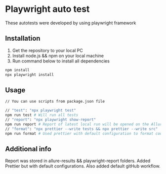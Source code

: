 # Playwright auto test

These autotests were developed by using playwright framework

## Installation

1. Get the repository to your local PC
2. Install node.js && npm on your local machine
3. Run command below to install all dependencies

```bash
npm install
npx playwright install
```

## Usage

```bash
// You can use scripts from package.json file

// "test": "npx playwright test"
npm run test # Will run all tests
// "report": "npx playwright show-report"
npm run report # Report of latest local run will be opened on the Allure reporting
// "format": "npx prettier --write tests && npx prettier --write src"
npm run format # Used prettier with default configuration to format code
```

## Additional info

Report was stored in allure-results && playwright-report folders. Added Prettier but with default configurations. Also added default gitHub workflow.